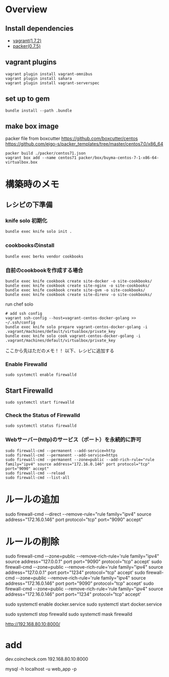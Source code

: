 # Overview

## Install dependencies

* [vagrant(1.7.2)](https://www.vagrantup.com/downloads.html)
* [packer(0.7.5)](http://www.packer.io/downloads.html)


## vagrant plugins
```
vagrant plugin install vagrant-omnibus
vagrant plugin install sahara
vagrant plugin install vagrant-serverspec
```

## set up to gem
```
bundle install --path .bundle
```

## make box image
packer file from boxcutter
https://github.com/boxcutter/centos
https://github.com/eigo-s/packer_templates/tree/master/centos7.0/x86_64

```
packer build ./packer/centos71.json
vagrant box add --name centos71 packer/box/buyma-centos-7-1-x86-64-virtualbox.box
```


# 構築時のメモ
## レシピの下準備
### knife solo 初期化

```
bundle exec knife solo init .
```

### cookbooksのinstall
```
bundle exec berks vendor cookbooks
```

### 自前のcookbookを作成する場合
```
bundle exec knife cookbook create site-docker -o site-cookbooks/
bundle exec knife cookbook create site-nginx -o site-cookbooks/
bundle exec knife cookbook create site-gvm -o site-cookbooks/
bundle exec knife cookbook create site-direnv -o site-cookbooks/
```


run chef solo
```
# add ssh config
vagrant ssh-config --host=vagrant-centos-docker-golang >> ~/.ssh/config
bundle exec knife solo prepare vagrant-centos-docker-golang -i .vagrant/machines/default/virtualbox/private_key
bundle exec knife solo cook vagrant-centos-docker-golang -i .vagrant/machines/default/virtualbox/private_key
```


ここから先はただのメモ！！
以下、レシピに追加する
### Enable Firewalld
```
sudo systemctl enable firewalld
```

## Start Firewalld
```
sudo systemctl start firewalld
```

### Check the Status of Firewalld
```
sudo systemctl status firewalld
```


### Webサーバー(http)のサービス（ポート）を永続的に許可
```
sudo firewall-cmd --permanent --add-service=http
sudo firewall-cmd --permanent --add-service=https
sudo firewall-cmd --permanent --zone=public --add-rich-rule="rule family="ipv4" source address="172.16.0.146" port protocol="tcp" port="9090" accept"
sudo firewall-cmd --reload
sudo firewall-cmd --list-all
```

# ルールの追加
sudo firewall-cmd --direct --remove-rule="rule family="ipv4" source address="172.16.0.146" port protocol="tcp" port="9090" accept"

# ルールの削除
sudo firewall-cmd --zone=public --remove-rich-rule='rule family="ipv4" source address="127.0.0.1" port port="9090" protocol="tcp" accept'
sudo firewall-cmd --zone=public --remove-rich-rule='rule family="ipv4" source address="127.0.0.1" port port="1234" protocol="tcp" accept'
sudo firewall-cmd --zone=public --remove-rich-rule='rule family="ipv4" source address="172.16.0.146" port port="9090" protocol="tcp" accept'
sudo firewall-cmd --zone=public --remove-rich-rule='rule family="ipv4" source address="172.16.0.146" port port="1234" protocol="tcp" accept'


sudo systemctl enable docker.service
sudo systemctl start docker.service

sudo systemctl stop firewalld
sudo systemctl mask firewalld

http://192.168.80.10:8000/

# add
dev.coincheck.com 192.168.80.10:8000

mysql -h localhost -u web_app -p
